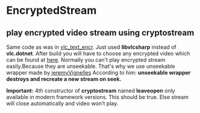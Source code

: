 # EncryptedStream
## play encrypted video stream using cryptostream 
Same code as was in <a href="https://github.com/graysuit/vlc_text_encr">vlc_text_encr</a>. Just used <b>libvlcsharp</b> instead of <b>vlc.dotnet</b>.
After build you will have to choose any encrypted video which can be found at <a href="https://github.com/graysuit/vlc_text_encr/blob/master/Encrypted_Video/video.ded">here</a>.
Normally you can't play encrypted stream easily.Because they are unseekable. That's why we use unseekable wrapper made by <a href="https://github.com/ZeBobo5/Vlc.DotNet/issues/647#issuecomment-632657788">jeremyVignelles</a> 
According to him: <b>unseekable wrapper destroys and recreate a new stream on seek.</b>

<b>Important:</b> 4th constructor of <b>cryptostream</b> named <b>leaveopen</b> only available in modern framework versions. This should be true. Else stream will close automatically and video won't play.
